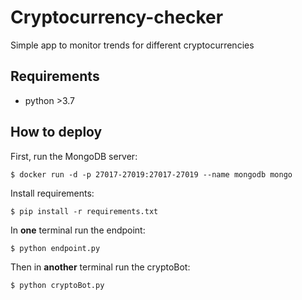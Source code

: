 # Cryptocurrency-checker
Simple app to monitor trends for different cryptocurrencies

## Requirements

* python  >3.7


## How to deploy

First, run the MongoDB server:

    $ docker run -d -p 27017-27019:27017-27019 --name mongodb mongo

Install requirements:

    $ pip install -r requirements.txt 

In **one** terminal run the endpoint:

    $ python endpoint.py

Then in **another** terminal run the cryptoBot:

    $ python cryptoBot.py

    